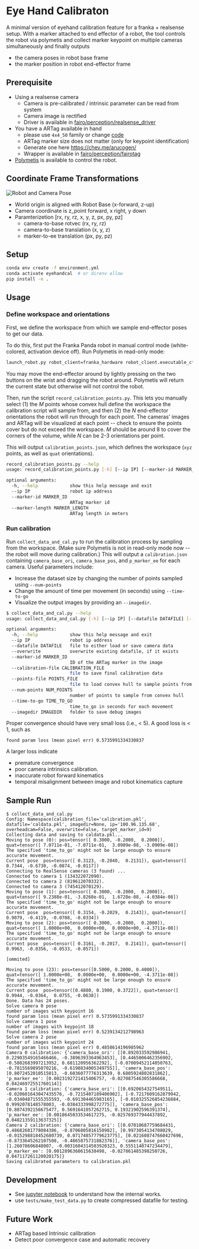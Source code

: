 # Eye Hand Calibraton 
A minimal version of eyehand calibration feature for a franka + realsense setup. With a marker attached to end effector of a robot, the tool controls the robot via polymetis and collect marker keypoint on multiple cameras simultaneously and finally outputs

  * the camera poses in robot base frame
  * the marker position in robot end-effector frame

## Prerequisite
* Using a realsense camera
  * Camera is pre-calibrated / intrinsic parameter can be read from system
  * Camera image is rectified
  * Driver is available in [fairo/perception/realsense_driver](https://github.com/facebookresearch/fairo/tree/main/perception/realsense_driver)
* You have a ARTag available in hand 
  * please use `4x4_50` family or change [code](https://github.com/facebookresearch/fairo/blob/9ad466122e1e0674080a6a13ecbb00046978eaa5/perception/sandbox/eyehandcal/src/eyehandcal/utils.py#L11)
  * ARTag marker size does not matter (only for keypoint identification)
  * Generate one here https://chev.me/arucogen/
  * Wrapper is available in [fairo/perception/fairotag](https://github.com/facebookresearch/fairo/tree/main/perception/fairotag)
* [Polymetis](https://facebookresearch.github.io/fairo/polymetis/) is available to control the robot.

## Coordinate Frame Transformations
![Robot and Camera Pose](robot_and_camera_pose.jpg)
* World origin is aligned with Robot Base (x-forward, z-up)
* Camera coordinate is z_point forward, x right, y down
* Paramterizetion [rx, ry, rz, x, y, z, px, py, pz]
  * camera-to-base rotvec (rx, ry, rz)
  * camera-to-base translation (x, y, z)
  * marker-to-ee translation (px, py, pz)


## Setup

```bash
conda env create -f environment.yml
conda activate eyehandcal  # or direnv allow
pip install -e .
```


  
## Usage

### Define workspace and orientations

First, we define the workspace from which we sample end-effector poses to get our data.

To do this, first put the Franka Panda robot in manual control mode (white-colored, activation device off).
Run Polymetis in read-only mode:
```bash
launch_robot.py robot_client=franka_hardware robot_client.executable_cfg.readonly=true
```
You may move the end-effector around by lightly pressing on the two buttons on the wrist and dragging the robot around.
Polymetis will return the current state but otherwise will not control the robot.

Then, run the script `record_calibration_points.py`. This lets you manually select (1) the _M_ points whose convex hull define the workspace the calibration script will sample from, and then (2) the _N_ end-effector orientations the robot will run through for each point. The cameras' images and ARTag will be visualized at each point -- check to ensure the points cover but do not exceed the workspace. _M_ should be around 8 to cover the corners of the volume, while _N_ can be 2-3 orientations per point.

This will output `calibration_points.json`, which defines the workspace (`xyz` points, as well as `quat` orientations).

```bash
record_calibration_points.py --help
usage: record_calibration_points.py [-h] [--ip IP] [--marker-id MARKER_ID] [--marker-length MARKER_LENGTH]

optional arguments:
  -h, --help            show this help message and exit
  --ip IP               robot ip address
  --marker-id MARKER_ID
                        ARTag marker id
  --marker-length MARKER_LENGTH
                        ARTag length in meters
```

### Run calibration

Run `collect_data_and_cal.py` to run the calibration process by sampling from the workspace. (Make sure Polymetis is not in read-only mode now -- the robot will move during calibration.) This will output a `calibration.json` containing `camera_base_ori`, `camera_base_pos`, and `p_marker_ee` for each camera. Useful parameters include:

- Increase the dataset size by changing the number of points sampled using `--num-points`
- Change the amount of time per movement (in seconds) using `--time-to-go`
- Visualize the output images by providing an `--imagedir`.

```bash
$ collect_data_and_cal.py --help
usage: collect_data_and_cal.py [-h] [--ip IP] [--datafile DATAFILE] [--overwrite] [--marker-id MARKER_ID] [--calibration-file CALIBRATION_FILE] [--points-file POINTS_FILE] [--num-points NUM_POINTS] [--time-to-go TIME_TO_GO] [--imagedir IMAGEDIR]

optional arguments:
  -h, --help            show this help message and exit
  --ip IP               robot ip address
  --datafile DATAFILE   file to either load or save camera data
  --overwrite           overwrite existing datafile, if it exists
  --marker-id MARKER_ID
                        ID of the ARTag marker in the image
  --calibration-file CALIBRATION_FILE
                        file to save final calibration data
  --points-file POINTS_FILE
                        file to load convex hull to sample points from
  --num-points NUM_POINTS
                        number of points to sample from convex hull
  --time-to-go TIME_TO_GO
                        time_to_go in seconds for each movement
  --imagedir IMAGEDIR   folder to save debug images
  ```
  
Proper convergence should have very small loss (i.e., < 5).
A good loss is < 1, such as 
```
found param loss (mean pixel err) 0.5735991334330837
```
A larger loss indicate 
* premature convergence 
* poor camera intrinsics calibration.
* inaccurate robot forward kinematics
* temporal misalignment between image and robot kinematics capture

##  Sample Run
```
$ collect_data_and_cal.py 
Config: Namespace(calibration_file='calibration.pkl', datafile='caldata.pkl', imagedir=None, ip='100.96.135.68', overheadcam=False, overwrite=False, target_marker_id=9)
Collecting data and saving to caldata.pkl...
Moving to pose (0): pos=tensor([ 0.3000, -0.2000,  0.2000]), quat=tensor([ 7.0711e-01, -7.0711e-01,  3.0909e-08, -3.0909e-08])
The specified 'time_to_go' might not be large enough to ensure accurate movement.
Current pose  pos=tensor([ 0.3123, -0.2040,  0.2131]), quat=tensor([ 0.7344, -0.6730, -0.0874, -0.0117])
Connecting to RealSense cameras (3 found) ...
Connected to camera 1 (134322072090).
Connected to camera 2 (819612070332).
Connected to camera 3 (745412070129).
Moving to pose (1): pos=tensor([ 0.3000, -0.2000,  0.2000]), quat=tensor([ 9.2388e-01, -3.8268e-01,  1.6728e-08, -4.0384e-08])
The specified 'time_to_go' might not be large enough to ensure accurate movement.
Current pose  pos=tensor([ 0.3154, -0.2029,  0.2143]), quat=tensor([ 0.9079, -0.4119, -0.0708, -0.0334])
Moving to pose (2): pos=tensor([ 0.3000, -0.2000,  0.2000]), quat=tensor([ 1.0000e+00,  0.0000e+00,  0.0000e+00, -4.3711e-08])
The specified 'time_to_go' might not be large enough to ensure accurate movement.
Current pose  pos=tensor([ 0.3161, -0.2017,  0.2141]), quat=tensor([ 0.9963, -0.0356, -0.0533, -0.0571])

[ommited]

Moving to pose (23): pos=tensor([0.5000, 0.2000, 0.4000]), quat=tensor([ 1.0000e+00,  0.0000e+00,  0.0000e+00, -4.3711e-08])
The specified 'time_to_go' might not be large enough to ensure accurate movement.
Current pose  pos=tensor([0.4880, 0.1900, 0.3722]), quat=tensor([ 0.9944, -0.0364,  0.0755, -0.0638])
Done. Data has 24 poses.
Solve camera 0 pose
number of images with keypoint 16
found param loss (mean pixel err) 0.5735991334330837
Solve camera 1 pose
number of images with keypoint 18
found param loss (mean pixel err) 0.5239134212798963
Solve camera 2 pose
number of images with keypoint 24
found param loss (mean pixel err) 0.4858614196985962
Camera 0 calibration: {'camera_base_ori': [[0.892033592986941, 0.22903549165466466, -0.3896393364963453], [0.4465006462356902, -0.5802683997213952, 0.681120956362292], [-0.07009452114050763, -0.7815569895070216, -0.6198834005349755]], 'camera_base_pos': [0.8072452010515013, -0.6036077776313639, 0.6805924802831862], 'p_marker_ee': [0.0023192721415406757, -0.027087546305586668, 0.04246972551760114]}
Camera 1 calibration: {'camera_base_ori': [[0.6920654327549511, -0.020601643047435576, -0.7215407189406902], [-0.7217609162879942, -0.03404871555355593, -0.691304465983165], [-0.010325526854236884, 0.9992078148578003, -0.0384333998272775]], 'camera_base_pos': [0.8874392156675477, 0.5691641057262715, 0.19321902596391374], 'p_marker_ee': [0.0018645033534617275, -0.025769377944437892, 0.04821359113637325]}
Camera 2 calibration: {'camera_base_ori': [[0.07010687759684431, 0.48682681778084386, -0.8706805816158982], [0.9973054134708029, -0.015298818452680739, 0.07174857779623775], [0.021608747660427696, -0.8733645262107508, -0.4865875731882376]], 'camera_base_pos': [1.26078606848007, -0.0031604314503920323, 0.5551140747234479], 'p_marker_ee': [0.0012896360615638498, -0.027861485398250726, 0.047117261120020175]}
Saving calibrated parameters to calibration.pkl
```



## Development
* See [jupyter notebook](visualize_cal.ipynb) to understand how the internal works.
* use `tests/make_test_data.py` to create compressed datafile for testing.


## Future Work
* ARTag based Intrinsic calibration
* Detect poor convergence case and automatic recovery


